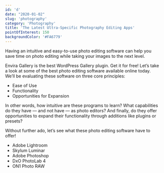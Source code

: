 ```yaml
---
id: 'd'
date: "2020-01-02"
slug: 'photography'
category: 'Photography'
title: 'The Latest Ultra-Specific Photography Editing Apps'
pointOfInterest: 150
backgroundColor: '#FA6779'
---
```


Having an intuitive and easy-to-use photo editing software can help you save time on photo editing while taking your images to the next level.

Envira Gallery is the best WordPress Gallery plugin. Get it for free!
Let’s take a look at some of the best photo editing software available online today. We’ll be evaluating these software on three core principles:


- Ease of Use
- Functionality
- Opportunities for Expansion


In other words, how intuitive are these programs to learn? What capabilities do they have — and not have — as photo editors? And finally, do they offer opportunities to expand their functionality through additions like plugins or presets?

Without further ado, let’s see what these photo editing software have to offer!

- Adobe Lightroom
- Skylum Luminar
- Adobe Photoshop
- DxO PhotoLab 4
- ON1 Photo RAW
